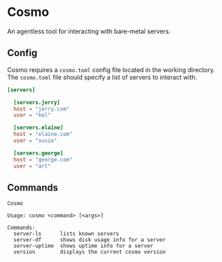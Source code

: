 # Cosmo

An agentless tool for interacting with bare-metal servers.

## Config

Cosmo requires a `cosmo.toml` config file located in the working directory.
The `cosmo.toml` file should specify a list of servers to interact with.

```toml
[servers]

  [servers.jerry]
  host = "jerry.com"
  user = "kel"

  [servers.elaine]
  host = "elaine.com"
  user = "susie"

  [servers.george]
  host = "george.com"
  user = "art"
```

## Commands

```
Cosmo

Usage: cosmo <command> [<args>]

Commands:
  server-ls      lists known servers
  server-df      shows disk usage info for a server
  server-uptime  shows uptime info for a server
  version        displays the current cosmo version
```
